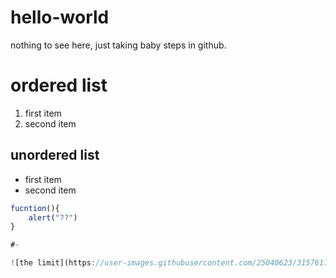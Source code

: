 # hello-world
nothing to see here, just taking baby steps in github.

# ordered list
1. first item
2. second item

 ## unordered list
 * first item
 * second item
 
 ``` javascript
 fucntion(){
     alert("??")
 }

#-

![the limit](https://user-images.githubusercontent.com/25040623/31576172-5fde6e8c-b113-11e7-88b1-8b591d9a9998.jpg)
